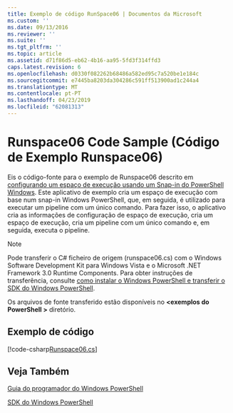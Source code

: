 ```yaml
---
title: Exemplo de código RunSpace06 | Documentos da Microsoft
ms.custom: ''
ms.date: 09/13/2016
ms.reviewer: ''
ms.suite: ''
ms.tgt_pltfrm: ''
ms.topic: article
ms.assetid: d71f86d5-eb62-4b16-aa95-5fd3f314ffd3
caps.latest.revision: 6
ms.openlocfilehash: d0330f082262b68486a582ed95c7a520be1e184c
ms.sourcegitcommit: e7445ba8203da304286c591ff513900ad1c244a4
ms.translationtype: MT
ms.contentlocale: pt-PT
ms.lasthandoff: 04/23/2019
ms.locfileid: "62081313"
---
```

# <a name="runspace06-code-sample"></a>Runspace06 Code Sample (Código de Exemplo Runspace06)

Eis o código-fonte para o exemplo de Runspace06 descrito em [configurando um espaço de execução usando um Snap-in do PowerShell Windows](http://msdn.microsoft.com/en-us/a7289ee8-9732-49ee-91c7-d533e9538b83). Este aplicativo de exemplo cria um espaço de execução com base num snap-in Windows PowerShell, que, em seguida, é utilizado para executar um pipeline com um único comando. Para fazer isso, o aplicativo cria as informações de configuração de espaço de execução, cria um espaço de execução, cria um pipeline com um único comando e, em seguida, executa o pipeline.

> [!NOTE]
> Pode transferir o C# ficheiro de origem (runspace06.cs) com o Windows Software Development Kit para Windows Vista e o Microsoft .NET Framework 3.0 Runtime Components. Para obter instruções de transferência, consulte [como instalar o Windows PowerShell e transferir o SDK do Windows PowerShell](/powershell/developer/installing-the-windows-powershell-sdk).
>
> Os arquivos de fonte transferido estão disponíveis no  **\<exemplos do PowerShell >** diretório.

## <a name="code-sample"></a>Exemplo de código

[!code-csharp[Runspace06.cs](../../powershell-sdk-samples/SDK-2.0/csharp/Runspace06/Runspace06.cs#L11-L85 "Runspace06.cs")]

## <a name="see-also"></a>Veja Também

[Guia do programador do Windows PowerShell](./windows-powershell-programmer-s-guide.md)

[SDK do Windows PowerShell](../windows-powershell-reference.md)